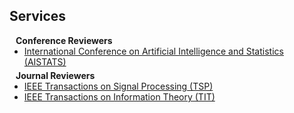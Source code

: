 ## Services

<h4 style="margin:0 10px 0;">Conference Reviewers</h4>

<ul style="margin:0 0 5px;">
  <li><a href="https://virtual.aistats.org/"><autocolor>International Conference on Artificial Intelligence and Statistics (AISTATS)</autocolor></a></li>
</ul>

<h4 style="margin:0 10px 0;">Journal Reviewers</h4>

<ul style="margin:0 0 20px;">
  <li><a href="https://ieeexplore.ieee.org/xpl/RecentIssue.jsp?punumber=78"><autocolor>IEEE Transactions on Signal Processing (TSP)</autocolor></a></li>
  <li><a href="https://ieeexplore.ieee.org/xpl/RecentIssue.jsp?punumber=18"><autocolor>IEEE Transactions on Information Theory (TIT)</autocolor></a></li>
</ul>
